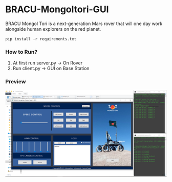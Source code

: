 # BRACU-Mongoltori-GUI
BRACU Mongol Tori is a next-generation Mars rover that will one day work alongside human explorers on the red planet. 

```
pip install -r requirements.txt
```
### How to Run?
1. At first run server.py -> On Rover
2. Run client.py -> GUI on Base Station

### Preview
![](SS/Capture.PNG)
